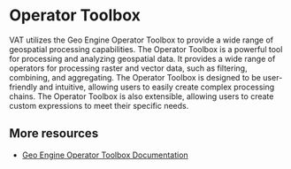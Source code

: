 # Operator Toolbox

VAT utilizes the Geo Engine Operator Toolbox to provide a wide range of geospatial processing capabilities.
The Operator Toolbox is a powerful tool for processing and analyzing geospatial data.
It provides a wide range of operators for processing raster and vector data, such as filtering, combining, and aggregating.
The Operator Toolbox is designed to be user-friendly and intuitive, allowing users to easily create complex processing chains.
The Operator Toolbox is also extensible, allowing users to create custom expressions to meet their specific needs.

## More resources

- [Geo Engine Operator Toolbox Documentation](https://docs.geoengine.io/operators/intro.html)
